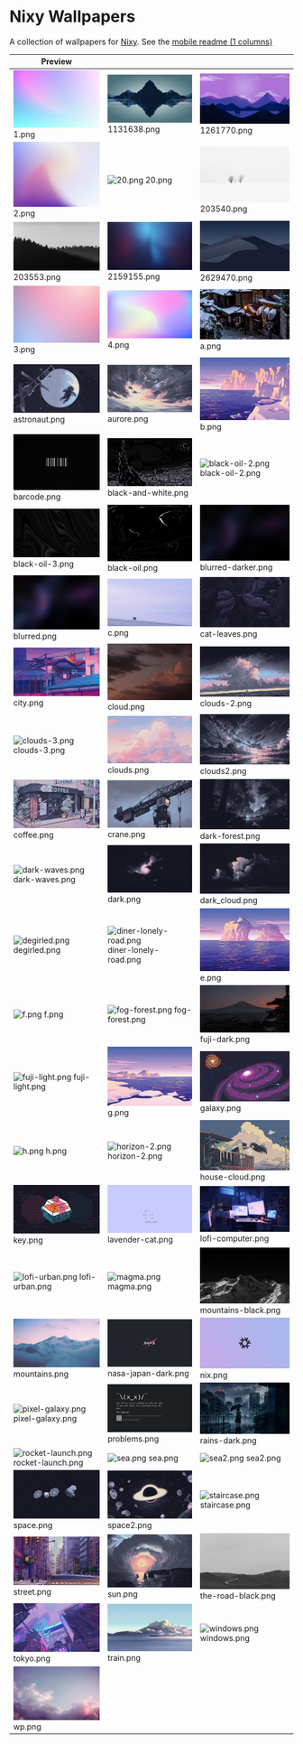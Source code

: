 # Nixy Wallpapers

A collection of wallpapers for [Nixy](https://github.com/anotherhadi/nixy).
See the [mobile readme (1 columns)](./docs/MOBILE-VIEW.md)

| Preview |    |    |
| ------- | -- | -- |
| ![1.png](./wallpapers/1.png) 1.png | ![1131638.png](./wallpapers/1131638.png) 1131638.png | ![1261770.png](./wallpapers/1261770.png) 1261770.png |
| ![2.png](./wallpapers/2.png) 2.png | ![20.png](./wallpapers/20.png) 20.png | ![203540.png](./wallpapers/203540.png) 203540.png |
| ![203553.png](./wallpapers/203553.png) 203553.png | ![2159155.png](./wallpapers/2159155.png) 2159155.png | ![2629470.png](./wallpapers/2629470.png) 2629470.png |
| ![3.png](./wallpapers/3.png) 3.png | ![4.png](./wallpapers/4.png) 4.png | ![a.png](./wallpapers/a.png) a.png |
| ![astronaut.png](./wallpapers/astronaut.png) astronaut.png | ![aurore.png](./wallpapers/aurore.png) aurore.png | ![b.png](./wallpapers/b.png) b.png |
| ![barcode.png](./wallpapers/barcode.png) barcode.png | ![black-and-white.png](./wallpapers/black-and-white.png) black-and-white.png | ![black-oil-2.png](./wallpapers/black-oil-2.png) black-oil-2.png |
| ![black-oil-3.png](./wallpapers/black-oil-3.png) black-oil-3.png | ![black-oil.png](./wallpapers/black-oil.png) black-oil.png | ![blurred-darker.png](./wallpapers/blurred-darker.png) blurred-darker.png |
| ![blurred.png](./wallpapers/blurred.png) blurred.png | ![c.png](./wallpapers/c.png) c.png | ![cat-leaves.png](./wallpapers/cat-leaves.png) cat-leaves.png |
| ![city.png](./wallpapers/city.png) city.png | ![cloud.png](./wallpapers/cloud.png) cloud.png | ![clouds-2.png](./wallpapers/clouds-2.png) clouds-2.png |
| ![clouds-3.png](./wallpapers/clouds-3.png) clouds-3.png | ![clouds.png](./wallpapers/clouds.png) clouds.png | ![clouds2.png](./wallpapers/clouds2.png) clouds2.png |
| ![coffee.png](./wallpapers/coffee.png) coffee.png | ![crane.png](./wallpapers/crane.png) crane.png | ![dark-forest.png](./wallpapers/dark-forest.png) dark-forest.png |
| ![dark-waves.png](./wallpapers/dark-waves.png) dark-waves.png | ![dark.png](./wallpapers/dark.png) dark.png | ![dark_cloud.png](./wallpapers/dark_cloud.png) dark_cloud.png |
| ![degirled.png](./wallpapers/degirled.png) degirled.png | ![diner-lonely-road.png](./wallpapers/diner-lonely-road.png) diner-lonely-road.png | ![e.png](./wallpapers/e.png) e.png |
| ![f.png](./wallpapers/f.png) f.png | ![fog-forest.png](./wallpapers/fog-forest.png) fog-forest.png | ![fuji-dark.png](./wallpapers/fuji-dark.png) fuji-dark.png |
| ![fuji-light.png](./wallpapers/fuji-light.png) fuji-light.png | ![g.png](./wallpapers/g.png) g.png | ![galaxy.png](./wallpapers/galaxy.png) galaxy.png |
| ![h.png](./wallpapers/h.png) h.png | ![horizon-2.png](./wallpapers/horizon-2.png) horizon-2.png | ![house-cloud.png](./wallpapers/house-cloud.png) house-cloud.png |
| ![key.png](./wallpapers/key.png) key.png | ![lavender-cat.png](./wallpapers/lavender-cat.png) lavender-cat.png | ![lofi-computer.png](./wallpapers/lofi-computer.png) lofi-computer.png |
| ![lofi-urban.png](./wallpapers/lofi-urban.png) lofi-urban.png | ![magma.png](./wallpapers/magma.png) magma.png | ![mountains-black.png](./wallpapers/mountains-black.png) mountains-black.png |
| ![mountains.png](./wallpapers/mountains.png) mountains.png | ![nasa-japan-dark.png](./wallpapers/nasa-japan-dark.png) nasa-japan-dark.png | ![nix.png](./wallpapers/nix.png) nix.png |
| ![pixel-galaxy.png](./wallpapers/pixel-galaxy.png) pixel-galaxy.png | ![problems.png](./wallpapers/problems.png) problems.png | ![rains-dark.png](./wallpapers/rains-dark.png) rains-dark.png |
| ![rocket-launch.png](./wallpapers/rocket-launch.png) rocket-launch.png | ![sea.png](./wallpapers/sea.png) sea.png | ![sea2.png](./wallpapers/sea2.png) sea2.png |
| ![space.png](./wallpapers/space.png) space.png | ![space2.png](./wallpapers/space2.png) space2.png | ![staircase.png](./wallpapers/staircase.png) staircase.png |
| ![street.png](./wallpapers/street.png) street.png | ![sun.png](./wallpapers/sun.png) sun.png | ![the-road-black.png](./wallpapers/the-road-black.png) the-road-black.png |
| ![tokyo.png](./wallpapers/tokyo.png) tokyo.png | ![train.png](./wallpapers/train.png) train.png | ![windows.png](./wallpapers/windows.png) windows.png |
| ![wp.png](./wallpapers/wp.png) wp.png |
